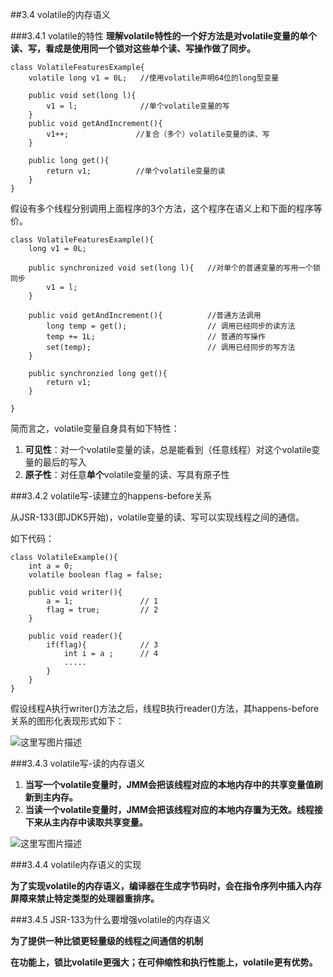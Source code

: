 ##3.4 volatile的内存语义

###3.4.1 volatile的特性
**理解volatile特性的一个好方法是对volatile变量的单个读、写，看成是使用同一个锁对这些单个读、写操作做了同步。**

	class VolatileFeaturesExample{
		volatile long v1 = 0L;   //使用volatile声明64位的long型变量

		public void set(long l){
			v1 = l;              //单个volatile变量的写
		}
		public void getAndIncrement(){
			v1++;               //复合（多个）volatile变量的读、写
		}

		public long get(){
			return v1;          //单个volatile变量的读
		}
	}

假设有多个线程分别调用上面程序的3个方法，这个程序在语义上和下面的程序等价。

	class VolatileFeaturesExample(){
		long v1 = 0L;

		public synchronized void set(long l){   //对单个的普通变量的写用一个锁同步
			v1 = l;
		}

		public void getAndIncrement(){          //普通方法调用
			long temp = get();                  // 调用已经同步的读方法
			temp += 1L;                         // 普通的写操作
			set(temp);                          // 调用已经同步的写方法
		}

		public synchronzied long get(){
			return v1;
		}

	}

简而言之，volatile变量自身具有如下特性：

 1. **可见性**：对一个volatile变量的读，总是能看到（任意线程）对这个volatile变量的最后的写入
 2. **原子性**：对任意**单个**volatile变量的读、写具有原子性

###3.4.2 volatile写-读建立的happens-before关系

从JSR-133(即JDK5开始)，volatile变量的读、写可以实现线程之间的通信。

如下代码：

	class VolatileExample(){
		int a = 0;
		volatile boolean flag = false;

		public void writer(){
			a = 1;               // 1
			flag = true;         // 2
		}

		public void reader(){
			if(flag){            // 3
				int i = a ;      // 4
				.....
			}
		}
	}

假设线程A执行writer()方法之后，线程B执行reader()方法，其happens-before关系的图形化表现形式如下：

![这里写图片描述](https://img-blog.csdn.net/20180725161655388?watermark/2/text/aHR0cHM6Ly9ibG9nLmNzZG4ubmV0L21hb2hvbw==/font/5a6L5L2T/fontsize/400/fill/I0JBQkFCMA==/dissolve/70)

###3.4.3 volatile写-读的内存语义

 1. **当写一个volatile变量时，JMM会把该线程对应的本地内存中的共享变量值刷新到主内存。**
 2. **当读一个volatile变量时，JMM会把该线程对应的本地内存置为无效。线程接下来从主内存中读取共享变量。**

![这里写图片描述](https://img-blog.csdn.net/20180725162852278?watermark/2/text/aHR0cHM6Ly9ibG9nLmNzZG4ubmV0L21hb2hvbw==/font/5a6L5L2T/fontsize/400/fill/I0JBQkFCMA==/dissolve/70)

###3.4.4 volatile内存语义的实现

**为了实现volatile的内存语义，编译器在生成字节码时，会在指令序列中插入内存屏障来禁止特定类型的处理器重排序。**

###3.4.5 JSR-133为什么要增强volatile的内存语义

**为了提供一种比锁更轻量级的线程之间通信的机制**

**在功能上，锁比volatile更强大；在可伸缩性和执行性能上，volatile更有优势。**

